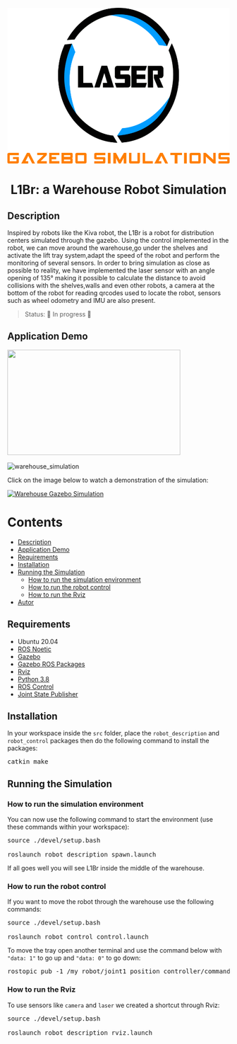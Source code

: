 
<p align="middle">
<img src="https://github.com/JorgeLZ13/Warehouse_Gazebo/blob/main/gazebo-simulations.png"  height="352" width="555"/>
</p>

<h1 align="center">L1Br: a Warehouse Robot Simulation</h1>


## Description
Inspired by robots like the Kiva robot, the L1Br is a robot for distribution centers simulated through the gazebo. Using the control implemented in the robot, we can move around the warehouse,go under the shelves and activate the lift tray system,adapt the speed of the robot and perform the monitoring of several sensors. In order to bring simulation as close as possible to reality, we have implemented the laser sensor with an angle opening of 135° making it possible to calculate the distance to avoid collisions with the shelves,walls and even other robots, a camera at the bottom of the robot for reading qrcodes used to locate the robot, sensors such as wheel odometry and IMU are also present.

>Status: 🚧 In progress 🚧


## Application Demo

<img src="https://github.com/LASER-Robotics/Wharehouse_Gazebo/blob/master/Images%20and%20gifs/L1Br.png"  height="238" width="392"/>
<!--<img src="https://github.com/JorgeLZ13/Warehouse_Gazebo/blob/main/warehouse_gazebo.png"  height="366" width="651"/> -->

![warehouse_simulation](https://github.com/LASER-Robotics/Wharehouse_Gazebo/blob/master/Images%20and%20gifs/warehouse_gif.gif)

Click on the image below to watch a demonstration of the simulation: <br >

[![Warehouse Gazebo Simulation](http://img.youtube.com/vi/3MY5E4lOR98/0.jpg)](http://www.youtube.com/watch?v=3MY5E4lOR98 "Warehouse Gazebo Simulation")



Contents
=================
<!--ts-->
   * [Description](#Description)
   * [Application Demo](#Application-Demo)
   * [Requirements](#Requirements)
   * [Installation](#Installation)
   * [Running the Simulation](#Running-the-Simulation)
      * [How to run the simulation environment](#How-to-run-the-simulation-environment)
      * [How to run the robot control](#How-to-run-the-robot-control)
      * [How to run the Rviz](#How-to-run-the-Rviz)
   * [Autor](#Autor)
<!--te-->

## Requirements
* Ubuntu 20.04
* <a href="http://wiki.ros.org/noetic/Installation/Ubuntu"> ROS Noetic</a>
* <a href="http://gazebosim.org/tutorials?tut=install_ubuntu"> Gazebo</a>
* <a href="http://gazebosim.org/tutorials?tut=ros_installing&cat=connect_ros"> Gazebo ROS Packages</a>
* <a href="http://wiki.ros.org/rviz/UserGuide"> Rviz</a>
* <a href="https://docs.python-guide.org/starting/install3/linux/"> Python 3.8</a>
* <a href="http://wiki.ros.org/ros_control"> ROS Control</a>
* <a href="https://zoomadmin.com/HowToInstall/UbuntuPackage/joint-state-publisher"> Joint State Publisher</a>

## Installation
In your workspace inside the <code>src</code> folder, place the <code>robot_description</code> and <code>robot_control</code> packages
then do the following command to install the packages:

<pre>
catkin_make
</pre>


## Running the Simulation

### How to run the simulation environment
You can now use the following command to start the environment (use these commands within your workspace):

<pre>
source ./devel/setup.bash<br />
roslaunch robot_description spawn.launch
</pre>

If all goes well you will see L1Br inside the middle of the warehouse.

### How to run the robot control

If you want to move the robot through the warehouse use the following commands:
<pre>
source ./devel/setup.bash<br />
roslaunch robot_control control.launch
</pre>

To move the tray open another terminal and use the command below with <code>"data: 1"</code> to go up and <code>"data: 0"</code> to go down:

<pre>
rostopic pub -1 /my_robot/joint1_position_controller/command std_msgs/Float64 "data: 0"
</pre>

### How to run the Rviz
To use sensors like <code>camera</code> and <code>laser</code> we created a shortcut through Rviz:

<pre>
source ./devel/setup.bash <br />
roslaunch robot_description rviz.launch
</pre>

